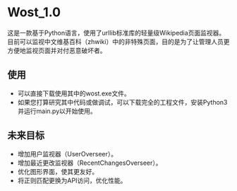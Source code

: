 # Wost_1.0

这是一款基于Python语言，使用了urllib标准库的轻量级Wikipedia页面监视器。目前可以监视中文维基百科（zhwiki）中的非特殊页面，目的是为了让管理人员更方便地监视页面并对付恶意破坏者。


## 使用
* 可以直接下载使用其中的wost.exe文件。
* 如果您打算研究其中代码或做调试，可以下载完全的工程文件，安装Python3并运行main.py以开始使用。

## 未来目标
* 增加用户监视器（UserOverseer）。
* 增加最近更改监视器（RecentChangesOverseer）。
* 优化图形界面，使其更友好。
* 将正则匹配更换为API访问，优化性能。
